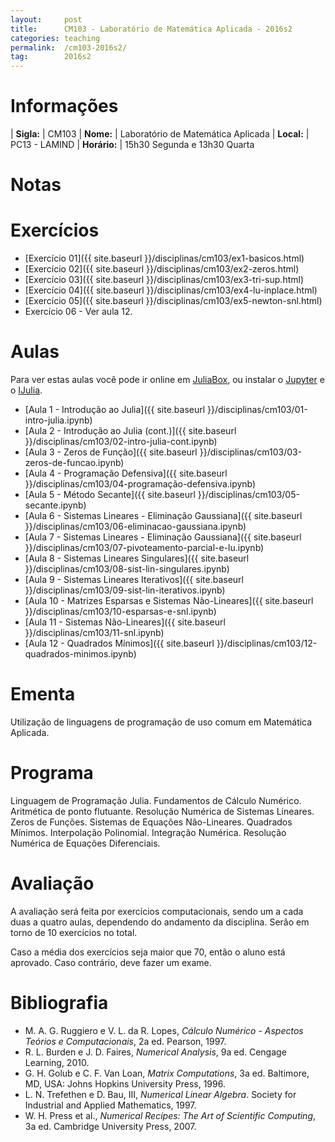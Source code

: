 ```yaml
---
layout:     post
title:      CM103 - Laboratório de Matemática Aplicada - 2016s2
categories: teaching
permalink:  /cm103-2016s2/
tag:        2016s2
---
```


# Informações

  | **Sigla:**   | CM103
  | **Nome:**    | Laboratório de Matemática Aplicada
  | **Local:**   | PC13 - LAMIND
  | **Horário:** | 15h30 Segunda e 13h30 Quarta

# Notas

# Exercícios

  - [Exercício 01]({{ site.baseurl }}/disciplinas/cm103/ex1-basicos.html)
  - [Exercício 02]({{ site.baseurl }}/disciplinas/cm103/ex2-zeros.html)
  - [Exercício 03]({{ site.baseurl }}/disciplinas/cm103/ex3-tri-sup.html)
  - [Exercício 04]({{ site.baseurl }}/disciplinas/cm103/ex4-lu-inplace.html)
  - [Exercício 05]({{ site.baseurl }}/disciplinas/cm103/ex5-newton-snl.html)
  - Exercício 06 - Ver aula 12.

# Aulas

Para ver estas aulas você pode ir online em
[JuliaBox](https://www.juliabox.org),
ou instalar o [Jupyter](https://jupyter.org/) e o
[IJulia](https://github.com/JuliaLang/IJulia.jl).

  - [Aula 1 - Introdução ao Julia]({{ site.baseurl }}/disciplinas/cm103/01-intro-julia.ipynb)
  - [Aula 2 - Introdução ao Julia (cont.)]({{ site.baseurl }}/disciplinas/cm103/02-intro-julia-cont.ipynb)
  - [Aula 3 - Zeros de Função]({{ site.baseurl }}/disciplinas/cm103/03-zeros-de-funcao.ipynb)
  - [Aula 4 - Programação Defensiva]({{ site.baseurl }}/disciplinas/cm103/04-programação-defensiva.ipynb)
  - [Aula 5 - Método Secante]({{ site.baseurl }}/disciplinas/cm103/05-secante.ipynb)
  - [Aula 6 - Sistemas Lineares - Eliminação Gaussiana]({{ site.baseurl }}/disciplinas/cm103/06-eliminacao-gaussiana.ipynb)
  - [Aula 7 - Sistemas Lineares - Eliminação Gaussiana]({{ site.baseurl }}/disciplinas/cm103/07-pivoteamento-parcial-e-lu.ipynb)
  - [Aula 8 - Sistemas Lineares Singulares]({{ site.baseurl }}/disciplinas/cm103/08-sist-lin-singulares.ipynb)
  - [Aula 9 - Sistemas Lineares Iterativos]({{ site.baseurl }}/disciplinas/cm103/09-sist-lin-iterativos.ipynb)
  - [Aula 10 - Matrizes Esparsas e Sistemas Não-Lineares]({{ site.baseurl }}/disciplinas/cm103/10-esparsas-e-snl.ipynb)
  - [Aula 11 - Sistemas Não-Lineares]({{ site.baseurl }}/disciplinas/cm103/11-snl.ipynb)
  - [Aula 12 - Quadrados Mínimos]({{ site.baseurl }}/disciplinas/cm103/12-quadrados-minimos.ipynb)

# Ementa

Utilização de linguagens de programação de uso comum em Matemática Aplicada.

# Programa

Linguagem de Programação Julia. Fundamentos de Cálculo Numérico. Aritmética de
ponto flutuante. Resolução Numérica de Sistemas Lineares. Zeros de Funções.
Sistemas de Equações Não-Lineares. Quadrados Mínimos. Interpolação Polinomial.
Integração Numérica. Resolução Numérica de Equações Diferenciais.

# Avaliação

A avaliação será feita por exercícios computacionais, sendo um a cada duas a
quatro aulas, dependendo do andamento da disciplina. Serão em torno de 10
exercícios no total.

Caso a média dos exercícios seja maior que 70, então o aluno está aprovado.
Caso contrário, deve fazer um exame.

# Bibliografia

  - M. A. G. Ruggiero e V. L. da R. Lopes, *Cálculo Numérico - Aspectos Teórios e
   Computacionais*, 2a ed. Pearson, 1997.
  - R. L. Burden e J. D. Faires, *Numerical Analysis*, 9a ed. Cengage Learning,
    2010.
  - G. H. Golub e C. F. Van Loan, *Matrix Computations*, 3a ed. Baltimore, MD,
    USA: Johns Hopkins University Press, 1996.
  - L. N. Trefethen e D. Bau, III, *Numerical Linear Algebra*. Society for
    Industrial and Applied Mathematics, 1997.
  - W. H. Press et al., *Numerical Recipes: The Art of Scientific Computing*, 3a
    ed. Cambridge University Press, 2007.
